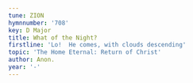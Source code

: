 ```yaml
---
tune: ZION
hymnnumber: '708'
key: D Major
title: What of the Night?
firstline: 'Lo!  He comes, with clouds descending'
topic: 'The Home Eternal: Return of Christ'
author: Anon.
year: '-'
---
```

